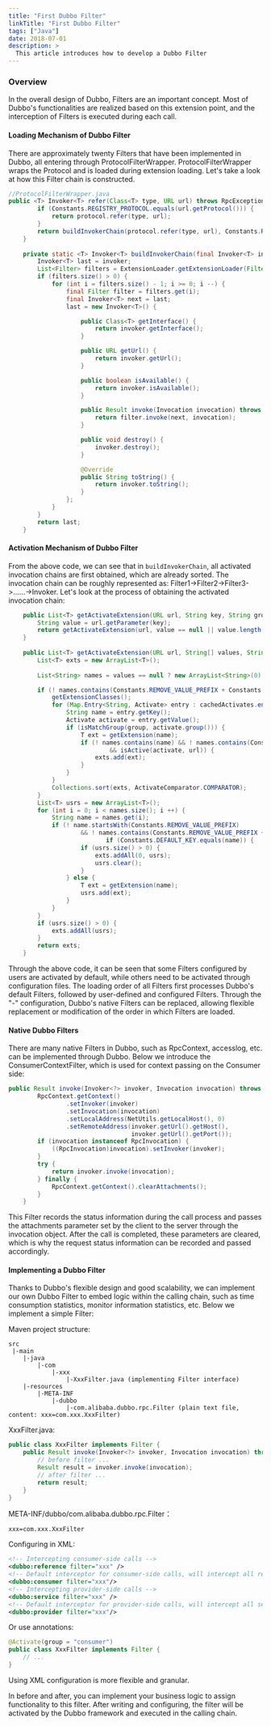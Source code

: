 ```yaml
---
title: "First Dubbo Filter"
linkTitle: "First Dubbo Filter"
tags: ["Java"]
date: 2018-07-01
description: >
  This article introduces how to develop a Dubbo Filter
---
```


### Overview
In the overall design of Dubbo, Filters are an important concept. Most of Dubbo's functionalities are realized based on this extension point, and the interception of Filters is executed during each call.

#### Loading Mechanism of Dubbo Filter
There are approximately twenty Filters that have been implemented in Dubbo, all entering through ProtocolFilterWrapper. ProtocolFilterWrapper wraps the Protocol and is loaded during extension loading. Let's take a look at how this Filter chain is constructed.

```java
//ProtocolFilterWrapper.java
public <T> Invoker<T> refer(Class<T> type, URL url) throws RpcException {
        if (Constants.REGISTRY_PROTOCOL.equals(url.getProtocol())) {
            return protocol.refer(type, url);
        }
        return buildInvokerChain(protocol.refer(type, url), Constants.REFERENCE_FILTER_KEY, Constants.CONSUMER);
    }
    
    private static <T> Invoker<T> buildInvokerChain(final Invoker<T> invoker, String key, String group) {
        Invoker<T> last = invoker;
        List<Filter> filters = ExtensionLoader.getExtensionLoader(Filter.class).getActivateExtension(invoker.getUrl(), key, group);
        if (filters.size() > 0) {
            for (int i = filters.size() - 1; i >= 0; i --) {
                final Filter filter = filters.get(i);
                final Invoker<T> next = last;
                last = new Invoker<T>() {

                    public Class<T> getInterface() {
                        return invoker.getInterface();
                    }

                    public URL getUrl() {
                        return invoker.getUrl();
                    }

                    public boolean isAvailable() {
                        return invoker.isAvailable();
                    }

                    public Result invoke(Invocation invocation) throws RpcException {
                        return filter.invoke(next, invocation);
                    }

                    public void destroy() {
                        invoker.destroy();
                    }

                    @Override
                    public String toString() {
                        return invoker.toString();
                    }
                };
            }
        }
        return last;
    }

```

#### Activation Mechanism of Dubbo Filter
From the above code, we can see that in `buildInvokerChain`, all activated invocation chains are first obtained, which are already sorted. The invocation chain can be roughly represented as: Filter1->Filter2->Filter3->......->Invoker. Let's look at the process of obtaining the activated invocation chain:

```java
    public List<T> getActivateExtension(URL url, String key, String group) {
        String value = url.getParameter(key);
        return getActivateExtension(url, value == null || value.length() == 0 ? null : Constants.COMMA_SPLIT_PATTERN.split(value), group);
    }
    
    public List<T> getActivateExtension(URL url, String[] values, String group) {
        List<T> exts = new ArrayList<T>();
        
        List<String> names = values == null ? new ArrayList<String>(0) : Arrays.asList(values);

        if (! names.contains(Constants.REMOVE_VALUE_PREFIX + Constants.DEFAULT_KEY)) {
            getExtensionClasses();
            for (Map.Entry<String, Activate> entry : cachedActivates.entrySet()) {
                String name = entry.getKey();
                Activate activate = entry.getValue();
                if (isMatchGroup(group, activate.group())) {
                    T ext = getExtension(name);
                    if (! names.contains(name) && ! names.contains(Constants.REMOVE_VALUE_PREFIX + name) 
                            && isActive(activate, url)) {
                        exts.add(ext);
                    }
                }
            }
            Collections.sort(exts, ActivateComparator.COMPARATOR);
        }
        List<T> usrs = new ArrayList<T>();
        for (int i = 0; i < names.size(); i ++) {
            String name = names.get(i);
            if (! name.startsWith(Constants.REMOVE_VALUE_PREFIX)
                    && ! names.contains(Constants.REMOVE_VALUE_PREFIX + name)) {
                           if (Constants.DEFAULT_KEY.equals(name)) {
                    if (usrs.size() > 0) {
                        exts.addAll(0, usrs);
                        usrs.clear();
                    }
                } else {
                    T ext = getExtension(name);
                    usrs.add(ext);
                }
            }
        }
        if (usrs.size() > 0) {
            exts.addAll(usrs);
        }
        return exts;
    }
```
Through the above code, it can be seen that some Filters configured by users are activated by default, while others need to be activated through configuration files. The loading order of all Filters first processes Dubbo's default Filters, followed by user-defined and configured Filters. Through the "-" configuration, Dubbo's native Filters can be replaced, allowing flexible replacement or modification of the order in which Filters are loaded.

#### Native Dubbo Filters
There are many native Filters in Dubbo, such as RpcContext, accesslog, etc. can be implemented through Dubbo. Below we introduce the ConsumerContextFilter, which is used for context passing on the Consumer side:

```java
public Result invoke(Invoker<?> invoker, Invocation invocation) throws RpcException {
        RpcContext.getContext()
                .setInvoker(invoker)
                .setInvocation(invocation)
                .setLocalAddress(NetUtils.getLocalHost(), 0)
                .setRemoteAddress(invoker.getUrl().getHost(), 
                                  invoker.getUrl().getPort());
        if (invocation instanceof RpcInvocation) {
            ((RpcInvocation)invocation).setInvoker(invoker);
        }
        try {
            return invoker.invoke(invocation);
        } finally {
            RpcContext.getContext().clearAttachments();
        }
    }
```
This Filter records the status information during the call process and passes the attachments parameter set by the client to the server through the invocation object. After the call is completed, these parameters are cleared, which is why the request status information can be recorded and passed accordingly.

#### Implementing a Dubbo Filter
Thanks to Dubbo's flexible design and good scalability, we can implement our own Dubbo Filter to embed logic within the calling chain, such as time consumption statistics, monitor information statistics, etc. Below we implement a simple Filter:

Maven project structure:

```
src
 |-main
    |-java
        |-com
            |-xxx
                |-XxxFilter.java (implementing Filter interface)
    |-resources
        |-META-INF
            |-dubbo
                |-com.alibaba.dubbo.rpc.Filter (plain text file, content: xxx=com.xxx.XxxFilter)
```

XxxFilter.java:

```java
public class XxxFilter implements Filter {
    public Result invoke(Invoker<?> invoker, Invocation invocation) throws RpcException {
        // before filter ...
        Result result = invoker.invoke(invocation);
        // after filter ...
        return result;
    }
}
```

META-INF/dubbo/com.alibaba.dubbo.rpc.Filter：
```
xxx=com.xxx.XxxFilter
```

Configuring in XML:

```xml
<!-- Intercepting consumer-side calls -->
<dubbo:reference filter="xxx" />
<!-- Default interceptor for consumer-side calls, will intercept all references -->
<dubbo:consumer filter="xxx"/>
<!-- Intercepting provider-side calls -->
<dubbo:service filter="xxx" />
<!-- Default interceptor for provider-side calls, will intercept all services -->
<dubbo:provider filter="xxx"/>
```

Or use annotations:

```java
@Activate(group = "consumer")
public class XxxFilter implements Filter {
    // ...
}
```

Using XML configuration is more flexible and granular. 

In before and after, you can implement your business logic to assign functionality to this filter. After writing and configuring, the filter will be activated by the Dubbo framework and executed in the calling chain.

